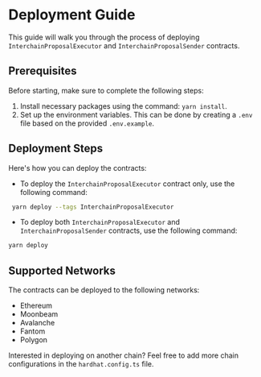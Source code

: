 # Deployment Guide

This guide will walk you through the process of deploying `InterchainProposalExecutor` and `InterchainProposalSender` contracts.

## Prerequisites

Before starting, make sure to complete the following steps:

1. Install necessary packages using the command: `yarn install`.
2. Set up the environment variables. This can be done by creating a `.env` file based on the provided `.env.example`.

## Deployment Steps

Here's how you can deploy the contracts:

- To deploy the `InterchainProposalExecutor` contract only, use the following command:

```bash
 yarn deploy --tags InterchainProposalExecutor
```

- To deploy both `InterchainProposalExecutor` and `InterchainProposalSender` contracts, use the following command:

```bash
yarn deploy
```

## Supported Networks

The contracts can be deployed to the following networks:

- Ethereum
- Moonbeam
- Avalanche
- Fantom
- Polygon

Interested in deploying on another chain? Feel free to add more chain configurations in the `hardhat.config.ts` file.


